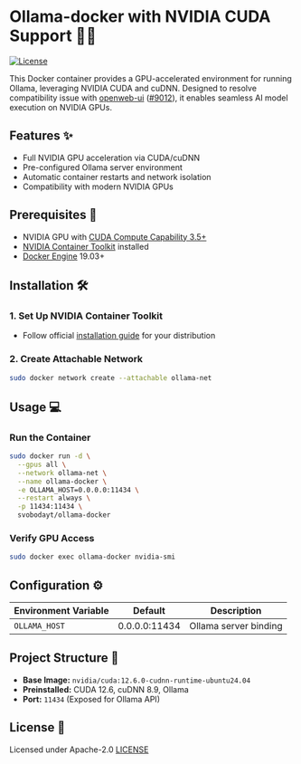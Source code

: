 
# Ollama-docker with NVIDIA CUDA Support 🤖🐳
[![License](https://img.shields.io/badge/License-Apache_2.0-blue.svg)](https://opensource.org/licenses/Apache-20)

This Docker container provides a GPU-accelerated environment for running Ollama, leveraging NVIDIA CUDA and cuDNN. Designed to resolve compatibility issue with [openweb-ui](#) ([#9012](https://github.com/open-webui/open-webui/issues/9012)), it enables seamless AI model execution on NVIDIA GPUs.

## Features ✨
- Full NVIDIA GPU acceleration via CUDA/cuDNN
- Pre-configured Ollama server environment
- Automatic container restarts and network isolation
- Compatibility with modern NVIDIA GPUs

## Prerequisites 🚀
- NVIDIA GPU with [CUDA Compute Capability 3.5+](https://developer.nvidia.com/cuda-gpus)
- [NVIDIA Container Toolkit](https://docs.nvidia.com/datacenter/cloud-native/container-toolkit/latest/install-guide.html) installed
- [Docker Engine]((https://docs.docker.com/engine/install/)) 19.03+

## Installation 🛠️

### 1. Set Up NVIDIA Container Toolkit

- Follow official [installation guide](https://docs.nvidia.com/datacenter/cloud-native/container-toolkit/latest/install-guide.html) for your distribution


### 2. Create Attachable Network
```sh
sudo docker network create --attachable ollama-net
```

## Usage 💻

### Run the Container
```sh
sudo docker run -d \
  --gpus all \
  --network ollama-net \
  --name ollama-docker \
  -e OLLAMA_HOST=0.0.0.0:11434 \
  --restart always \
  -p 11434:11434 \
  svobodayt/ollama-docker
```

### Verify GPU Access
```sh
sudo docker exec ollama-docker nvidia-smi
```

## Configuration ⚙️
| Environment Variable | Default          | Description                |
|-----------------------|------------------|----------------------------|
| `OLLAMA_HOST`         | 0.0.0.0:11434    | Ollama server binding      |

## Project Structure 📂
- **Base Image:** `nvidia/cuda:12.6.0-cudnn-runtime-ubuntu24.04`
- **Preinstalled:** CUDA 12.6, cuDNN 8.9, Ollama
- **Port:** `11434` (Exposed for Ollama API)

## License 📜
Licensed under Apache-2.0 [LICENSE](LICENSE)
